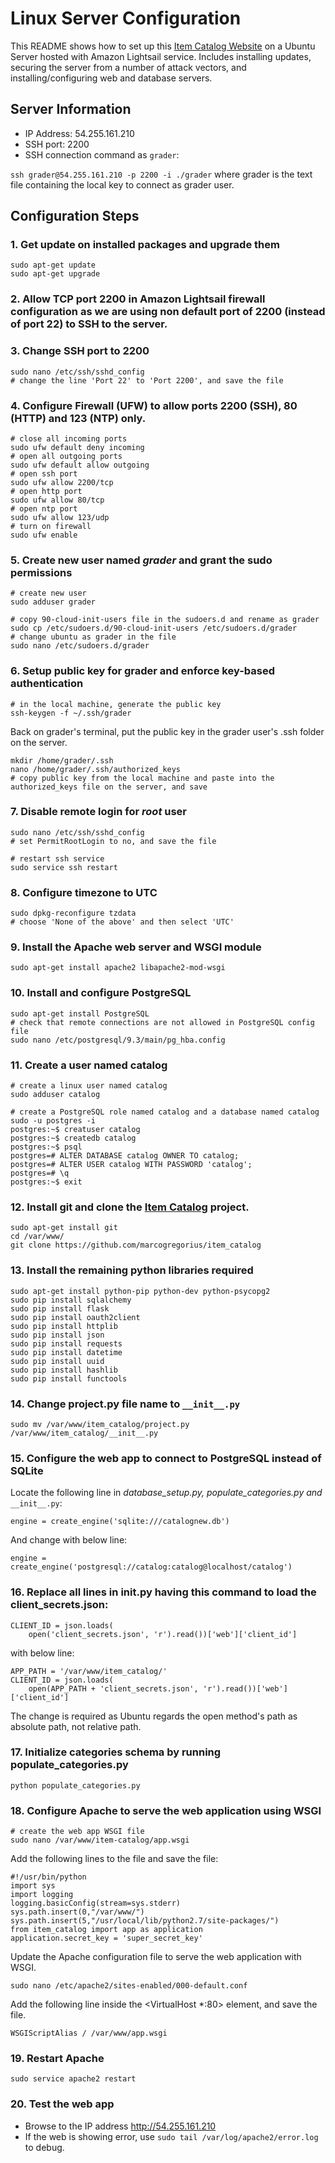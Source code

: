 # Linux Server Configuration

This README shows how to set up this [Item Catalog Website](https://github.com/marcogregorius/item_catalog) on a Ubuntu Server hosted with Amazon Lightsail service. Includes installing updates, securing the server from a number of attack vectors, and installing/configuring web and database servers.

## Server Information
- IP Address: 54.255.161.210
- SSH port: 2200
- SSH connection command as `grader`:

`ssh grader@54.255.161.210 -p 2200 -i ./grader`
where grader is the text file containing the local key to connect as grader user.

## Configuration Steps
### 1. Get update on installed packages and upgrade them
```
sudo apt-get update
sudo apt-get upgrade
```

### 2. Allow TCP port 2200 in Amazon Lightsail firewall configuration as we are using non default port of 2200 (instead of port 22) to SSH to the server.

### 3. Change SSH port to 2200
```
sudo nano /etc/ssh/sshd_config
# change the line 'Port 22' to 'Port 2200', and save the file
```

### 4. Configure Firewall (UFW) to allow ports 2200 (SSH), 80 (HTTP) and 123 (NTP) only.
```
# close all incoming ports
sudo ufw default deny incoming
# open all outgoing ports
sudo ufw default allow outgoing
# open ssh port
sudo ufw allow 2200/tcp
# open http port
sudo ufw allow 80/tcp
# open ntp port
sudo ufw allow 123/udp
# turn on firewall
sudo ufw enable
```

### 5. Create new user named *grader* and grant the sudo permissions
```
# create new user
sudo adduser grader

# copy 90-cloud-init-users file in the sudoers.d and rename as grader
sudo cp /etc/sudoers.d/90-cloud-init-users /etc/sudoers.d/grader
# change ubuntu as grader in the file
sudo nano /etc/sudoers.d/grader
```

### 6. Setup public key for grader and enforce key-based authentication
```
# in the local machine, generate the public key
ssh-keygen -f ~/.ssh/grader
```
Back on grader's terminal, put the public key in the grader user's .ssh folder on the server.
```
mkdir /home/grader/.ssh
nano /home/grader/.ssh/authorized_keys
# copy public key from the local machine and paste into the authorized_keys file on the server, and save
```

### 7. Disable remote login for *root* user
```
sudo nano /etc/ssh/sshd_config
# set PermitRootLogin to no, and save the file

# restart ssh service
sudo service ssh restart
```

### 8. Configure timezone to UTC
```
sudo dpkg-reconfigure tzdata
# choose 'None of the above' and then select 'UTC'
```

### 9. Install the Apache web server and WSGI module
```
sudo apt-get install apache2 libapache2-mod-wsgi
```

### 10. Install and configure PostgreSQL
```
sudo apt-get install PostgreSQL
# check that remote connections are not allowed in PostgreSQL config file
sudo nano /etc/postgresql/9.3/main/pg_hba.config
```

### 11. Create a user named catalog
```
# create a linux user named catalog
sudo adduser catalog

# create a PostgreSQL role named catalog and a database named catalog
sudo -u postgres -i
postgres:~$ creatuser catalog
postgres:~$ createdb catalog
postgres:~$ psql
postgres=# ALTER DATABASE catalog OWNER TO catalog;
postgres=# ALTER USER catalog WITH PASSWORD 'catalog';
postgres=# \q
postgres:~$ exit
```

### 12. Install git and clone the [Item Catalog](https://github.com/marcogregorius/item_catalog) project.
```
sudo apt-get install git
cd /var/www/
git clone https://github.com/marcogregorius/item_catalog
```

### 13. Install the remaining python libraries required
```
sudo apt-get install python-pip python-dev python-psycopg2
sudo pip install sqlalchemy
sudo pip install flask
sudo pip install oauth2client
sudo pip install httplib
sudo pip install json
sudo pip install requests
sudo pip install datetime
sudo pip install uuid
sudo pip install hashlib
sudo pip install functools
```

### 14. Change project.py file name to `__init__.py`
```
sudo mv /var/www/item_catalog/project.py /var/www/item_catalog/__init__.py
```

### 15. Configure the web app to connect to PostgreSQL instead of SQLite
Locate the following line in *database_setup.py, populate_categories.py and* `__init__.py`:
```
engine = create_engine('sqlite:///catalognew.db')
```
And change with below line:
```
engine = create_engine('postgresql://catalog:catalog@localhost/catalog')
```

### 16. Replace all lines in __init__.py having this command to load the client_secrets.json:
```
CLIENT_ID = json.loads(
    open('client_secrets.json', 'r').read())['web']['client_id']
```
with below line:
```
APP_PATH = '/var/www/item_catalog/'
CLIENT_ID = json.loads(
    open(APP_PATH + 'client_secrets.json', 'r').read())['web']['client_id']
```
The change is required as Ubuntu regards the open method's path as absolute path, not relative path.

### 17. Initialize categories schema by running populate_categories.py
```
python populate_categories.py
```

### 18. Configure Apache to serve the web application using WSGI
```
# create the web app WSGI file
sudo nano /var/www/item-catalog/app.wsgi
```
Add the following lines to the file and save the file:
```
#!/usr/bin/python
import sys
import logging
logging.basicConfig(stream=sys.stderr)
sys.path.insert(0,"/var/www/")
sys.path.insert(5,"/usr/local/lib/python2.7/site-packages/")
from item_catalog import app as application
application.secret_key = 'super_secret_key'
```
Update the Apache configuration file to serve the web application with WSGI.
```
sudo nano /etc/apache2/sites-enabled/000-default.conf
```
Add the following line inside the <VirtualHost *:80> element, and save the file.
```
WSGIScriptAlias / /var/www/app.wsgi
```

### 19. Restart Apache
```
sudo service apache2 restart
```

### 20. Test the web app
- Browse to the IP address http://54.255.161.210
- If the web is showing error, use `sudo tail /var/log/apache2/error.log` to debug.
